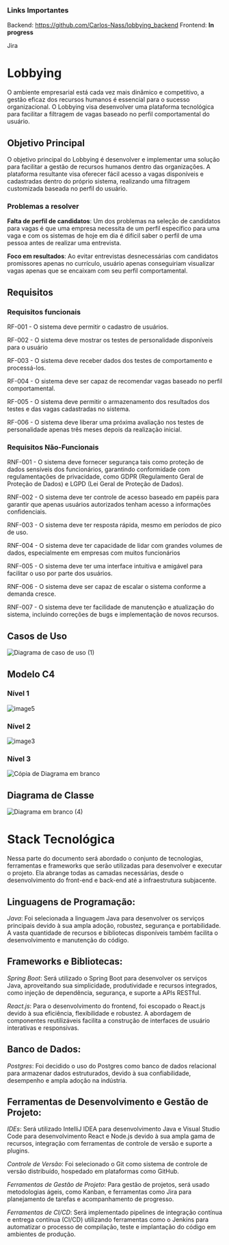 ### Links Importantes

Backend: https://github.com/Carlos-Nass/lobbying_backend
Frontend: **In progress**

Jira 


# Lobbying

O ambiente empresarial está cada vez mais dinâmico e competitivo, a gestão eficaz dos recursos humanos é essencial para o sucesso organizacional. O Lobbying visa desenvolver uma plataforma tecnológica para facilitar a filtragem de vagas baseado no perfil comportamental do usuário.

## Objetivo Principal

O objetivo principal do Lobbying é desenvolver e implementar uma solução para facilitar a gestão de recursos humanos dentro das organizações. A plataforma resultante visa oferecer fácil acesso a vagas disponíveis e cadastradas dentro do próprio sistema, realizando uma filtragem customizada baseada no perfil do usuário.

### Problemas a resolver

**Falta de perfil de candidatos**: Um dos problemas na seleção de candidatos para vagas é que uma empresa necessita de um perfil específico para uma vaga e com os sistemas de hoje em dia é difícil saber o perfil de uma pessoa antes de realizar uma entrevista.

**Foco em resultados**: Ao evitar entrevistas desnecessárias com candidatos promissores apenas no currículo, usuário apenas conseguiriam visualizar vagas apenas que se encaixam com seu perfil comportamental.

## Requisitos

### Requisitos funcionais

RF-001 - O sistema deve permitir o cadastro de usuários.

RF-002 - O sistema deve mostrar os testes de personalidade disponíveis para o usuário 

RF-003 - O sistema deve receber dados dos testes de comportamento e processá-los.

RF-004 - O sistema deve ser capaz de recomendar vagas baseado no perfil comportamental.

RF-005 - O sistema deve permitir o armazenamento dos resultados dos testes e das vagas cadastradas no sistema.

RF-006 - O sistema deve liberar uma próxima avaliação nos testes de personalidade apenas três meses depois da realização inicial.

### Requisitos Não-Funcionais 

RNF-001 - O sistema deve fornecer segurança tais como proteção de dados sensíveis dos funcionários, garantindo conformidade com regulamentações de privacidade, como GDPR (Regulamento Geral de Proteção de Dados) e LGPD (Lei Geral de Proteção de Dados).

RNF-002 - O sistema deve ter controle de acesso baseado em papéis para garantir que apenas usuários autorizados tenham acesso a informações confidenciais.

RNF-003 - O sistema deve ter resposta rápida, mesmo em períodos de pico de uso.

RNF-004 - O sistema deve ter capacidade de lidar com grandes volumes de dados, especialmente em empresas com muitos funcionários

RNF-005 - O sistema deve ter uma interface intuitiva e amigável para facilitar o uso por parte dos usuários.

RNF-006 - O sistema deve ser capaz de escalar o sistema conforme a demanda cresce.

RNF-007 - O sistema deve ter facilidade de manutenção e atualização do sistema, incluindo correções de bugs e implementação de novos recursos.

## Casos de Uso

![Diagrama de caso de uso (1)](https://github.com/user-attachments/assets/abc3a582-30df-41e3-8bd9-f359888c5fc3)

## Modelo C4

### Nível 1

![image5](https://github.com/user-attachments/assets/c4b0d772-8970-4dac-80bf-70ff250f8e3a)

### Nível 2 

![image3](https://github.com/user-attachments/assets/f2a7bad4-cdaa-4eaf-a5ca-5977c159b927)

### Nível 3

![Cópia de Diagrama em branco](https://github.com/user-attachments/assets/ba2d4ae3-2f17-454d-aa1e-8142c5e07579)

## Diagrama de Classe

![Diagrama em branco (4)](https://github.com/user-attachments/assets/232730c3-be91-4053-820f-d0128b1fb42b)

# Stack Tecnológica

Nessa parte do documento será abordado o conjunto de tecnologias, ferramentas e frameworks que serão utilizadas para desenvolver e executar o projeto. Ela abrange todas as camadas necessárias, desde o desenvolvimento do front-end e back-end até a infraestrutura subjacente. 

## Linguagens de Programação:

*Java*: Foi selecionada a linguagem Java para desenvolver os serviços principais devido à sua ampla adoção, robustez, segurança e portabilidade. A vasta quantidade de recursos e bibliotecas disponíveis também facilita o desenvolvimento e manutenção do código.

## Frameworks e Bibliotecas:

*Spring Boot*: Será utilizado o Spring Boot para desenvolver os serviços Java, aproveitando sua simplicidade, produtividade e recursos integrados, como injeção de dependência, segurança, e suporte a APIs RESTful.

*React.js*: Para o desenvolvimento do frontend, foi escopado o React.js devido à sua eficiência, flexibilidade e robustez. A abordagem de componentes reutilizáveis facilita a construção de interfaces de usuário interativas e responsivas.

## Banco de Dados:

*Postgres*: Foi decidido o uso do Postgres como banco de dados relacional para armazenar dados estruturados, devido à sua confiabilidade, desempenho e ampla adoção na indústria.

## Ferramentas de Desenvolvimento e Gestão de Projeto:

*IDEs*: Será utilizado IntelliJ IDEA para desenvolvimento Java e Visual Studio Code para desenvolvimento React e Node.js devido à sua ampla gama de recursos, integração com ferramentas de controle de versão e suporte a plugins.

*Controle de Versão*: Foi selecionado o Git como sistema de controle de versão distribuído, hospedado em plataformas como GitHub.

*Ferramentas de Gestão de Projeto*: Para gestão de projetos, será usado metodologias ágeis, como Kanban, e ferramentas como Jira para planejamento de tarefas e acompanhamento de progresso.

*Ferramentas de CI/CD*: Será implementado pipelines de integração contínua e entrega contínua (CI/CD) utilizando ferramentas como o Jenkins para automatizar o processo de compilação, teste e implantação do código em ambientes de produção.
